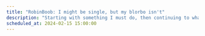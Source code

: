 ```yaml
---
title: "RobinBoob: I might be single, but my blorbo isn't"
description: "Starting with something I must do, then continuing to what I want to do: learn HTMX, finally try Turso, then make a supporters area"
scheduled_at: 2024-02-15 15:00:00
---
```

